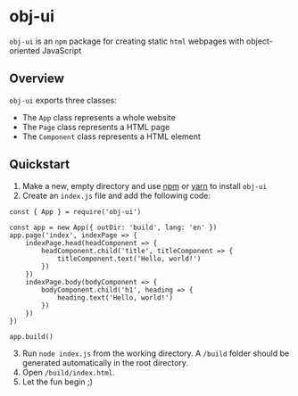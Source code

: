 # obj-ui
`obj-ui` is an `npm` package for creating static `html` webpages with object-oriented JavaScript

## Overview
`obj-ui` exports three classes:
- The `App` class represents a whole website
- The `Page` class represents a HTML page
- The `Component` class represents a HTML element

## Quickstart
1. Make a new, empty directory and use [npm](https://www.npmjs.com/) or [yarn](https://yarnpkg.com/) to install `obj-ui`
2. Create an `index.js` file and add the following code:
```
const { App } = require('obj-ui')

const app = new App({ outDir: 'build', lang: 'en' })
app.page('index', indexPage => {
    indexPage.head(headComponent => {
        headComponent.child('title', titleComponent => {
            titleComponent.text('Hello, world!')
        })
    })
    indexPage.body(bodyComponent => {
        bodyComponent.child('h1', heading => {
            heading.text('Hello, world!')
        })
    }) 
})

app.build()
```
3. Run `node index.js` from the working directory. A `/build` folder should be generated automatically in the root directory.
4. Open `/build/index.html`.
5. Let the fun begin ;)